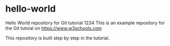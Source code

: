 # hello-world
Hello World repository for Git tutorial 1234
This is an example repository for the Git tutoial on https://www.w3schools.com

This repository is built step by step in the tutorial.
